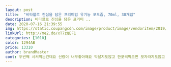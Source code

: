 ```yaml
---
layout: post 
title:  "비타할로 진심을 담은 프리미엄 유기농 포도즙, 70ml, 30개입" 
description: 비타할로 진심을 담은 프리미 ..
date: 2020-07-16 21:39:55 
img: https://static.coupangcdn.com/image/product/image/vendoritem/2019/04/15/4476946833/2b0a7041-a891-465a-be0e-e82bb30fadca.jpg 
linkUrl: http://me2.do/xT7zQEF1 
categories: [1010] 
color: 1294AB 
price: 13310 
author: brandMaster 
cont: 두번째 시켜먹는건데요 신랑이 너무좋아해요 막달지도않고 한포씩먹으면 모자라지도않고 맛잇어요 또 떨어지면 구매하러올께여!!<br/>양이 상당히 적고 유기농포도즙이라기에 일반 포도쥬스 같아요 ㅠ 다른제품 유기농즙이랑 비교가 조금 됩니다 ㅠ 아쉬워요<br/>흠.<br/>.<br/> 물 좀 많는건지 원래 포도즙인지 뭐가 맞은지 모르겟네염ｦヲｦ 그래도 먹을만해여<br/> 
---
```

 